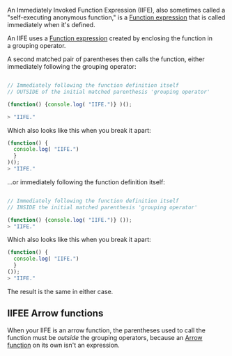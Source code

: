 An Immediately Invoked Function Expression (IIFE), also sometimes called a "self-executing anonymous function," is a [Function expression](Function%20expression.md) that is called immediately when it's defined.

An IIFE uses a [Function expression](Function%20expression.md) created by enclosing the function in a grouping operator.

A second matched pair of parentheses then calls the function, either immediately following  the grouping operator:

```js

// Immediately following the function definition itself
// OUTSIDE of the initial matched parenthesis 'grouping operator'

(function() {console.log( "IIFE.")} )();

> "IIFE."
```

Which also looks like this when you break it apart:

```js
(function() {    
  console.log( "IIFE.")    
  }
)();
> "IIFE."
```


...or immediately following the function definition itself:
```js

// Immediately following the function definition itself
// INSIDE the initial matched parenthesis 'grouping operator'

(function() {console.log( "IIFE.")} ());
> "IIFE."
```

Which also looks like this when you break it apart:

```js
(function() {    
  console.log( "IIFE.")    
  }
());
> "IIFE."
```

The result is the same in either case.

## IIFEE Arrow functions

When your IIFE is an arrow function, the parentheses used to call the function must be *outside* the grouping operators, because an [Arrow function](Arrow%20functions.md) on its own isn't an expression.


